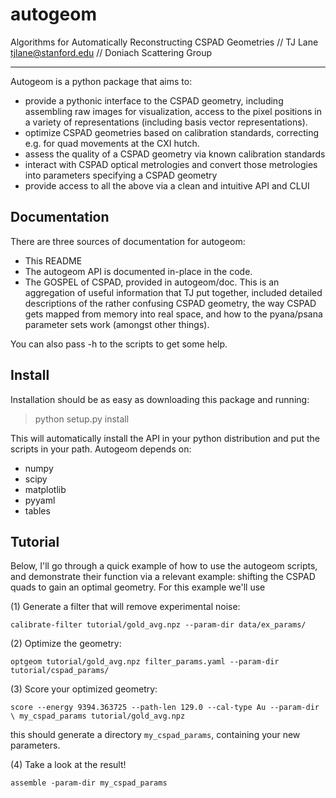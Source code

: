 autogeom
========

Algorithms for Automatically Reconstructing CSPAD Geometries //
TJ Lane <tjlane@stanford.edu> // Doniach Scattering Group

--------------------------------------------------------------------------------

Autogeom is a python package that aims to:

* provide a pythonic interface to the CSPAD geometry, including assembling raw images for visualization, access to the pixel positions in a variety of representations (including basis vector representations).
* optimize CSPAD geometries based on calibration standards, correcting e.g. for quad movements at the CXI hutch.
* assess the quality of a CSPAD geometry via known calibration standards
* interact with CSPAD optical metrologies and convert those metrologies into parameters specifying a CSPAD geometry
* provide access to all the above via a clean and intuitive API and CLUI

Documentation
-------------

There are three sources of documentation for autogeom:

* This README
* The autogeom API is documented in-place in the code.
* The GOSPEL of CSPAD, provided in autogeom/doc. This is an aggregation of useful information that TJ put together, included detailed descriptions of the rather confusing CSPAD geometry, the way CSPAD gets mapped from memory into real space, and how to the pyana/psana parameter sets work (amongst other things).

You can also pass -h to the scripts to get some help.


Install
-------

Installation should be as easy as downloading this package and running:

> python setup.py install

This will automatically install the API in your python distribution and put the scripts in your path. Autogeom depends on:

* numpy
* scipy
* matplotlib
* pyyaml
* tables



Tutorial
--------

Below, I'll go through a quick example of how to use the autogeom scripts, and demonstrate their function via a relevant example: shifting the CSPAD quads to gain an optimal geometry. For this example we'll use 


(1) Generate a filter that will remove experimental noise:

`calibrate-filter tutorial/gold_avg.npz --param-dir data/ex_params/`


(2) Optimize the geometry:

`optgeom tutorial/gold_avg.npz filter_params.yaml --param-dir tutorial/cspad_params/`


(3) Score your optimized geometry:

`score --energy 9394.363725 --path-len 129.0 --cal-type Au --param-dir \ my_cspad_params tutorial/gold_avg.npz`

this should generate a directory `my_cspad_params`, containing your new parameters.

(4) Take a look at the result!

`assemble -param-dir my_cspad_params`


